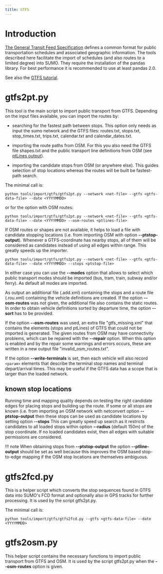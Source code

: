 ```yaml
---
title: GTFS
---
```


# Introduction

[The General Transit Feed Specification](https://developers.google.com/transit/gtfs) defines a common format
for public transportation schedules and associated geographic information. The tools described here
facilitate the import of schedules (and also routes to a limited degree) into SUMO. They require the installation
of the pandas library. For best performance it is recommended to use at least pandas 2.0.

See also the [GTFS tutorial](../../Tutorials/GTFS.md).

# gtfs2pt.py

This tool is the main script to import public transport from GTFS. Depending on
the input files available, you can import the routes by:

- searching for the fastest path between stops. This option only needs as input
the sumo network and the GTFS files: routes.txt, stops.txt, stop_times.txt,
trips.txt, calendar.txt and calendar_dates.txt.

- importing the route paths from OSM. For this you also need the GTFS file
shapes.txt and the public transport line definitions from OSM (see [ptLines output](../../Networks/Further_Outputs.md#public_transport_lines)).

- importing the candidate stops from OSM (or anywhere else). This guides selection of stop locations whereas the routes will be built be fastest-path search.

The minimal call is:

```
python tools/import/gtfs/gtfs2pt.py --network <net-file> --gtfs <gtfs-data-file> --date <YYYYMMDD>
```

or for the option with OSM routes:

```
python tools/import/gtfs/gtfs2pt.py --network <net-file> --gtfs <gtfs-data-file> --date <YYYYMMDD> --osm-routes <ptlines-file>
```

If OSM routes or shapes are not available, it helps to load a file with candidate stopping locations (i.e. from importing OSM with option **--ptstop-output**).
Whenever a GTFS-coordinate has nearby stops, all of them will be considered as candidates instead of using all edges within range. This greatly speeds up the importer.

```
python tools/import/gtfs/gtfs2pt.py --network <net-file> --gtfs <gtfs-data-file> --date <YYYYMMDD> --stops <ptstop-file>
```


In either case you can use the **--modes** option that allows to select which public transport
modes should be imported (bus, tram, train, subway and/or ferry). As default all modes are imported.

As output an additional file (.add.xml) containing the stops and a route file
(.rou.xml) containing the vehicle definitions are created. If the option **--osm-routes**
was not given, the additional file also contains the static routes.
In order to obtain vehicle definitions sorted by departure time, the option **--sort** has to be provided.

If the option **--osm-routes** was used, an extra file "gtfs_missing.xml"
that contains the elements (stops and ptLines) of GTFS that could not be imported
is generated. The given routes from OSM may have connectivity problems, which can
be repaired with the **--repair** option. When this option is enabled and by the
repair some warnings and errors occurs, these are written in a new output file
"invalid_osm_routes.txt".

If the option **--write-terminals** is set, then each vehicle will also record `<param>` elements that describe the terminal stop names and terminal depart/arrival times. This may be useful if the GTFS data has a scope that is larger than the loaded network.

## known stop locations

Running time and mapping quality depends on testing the right candidate edges for placing stops and building up the route.
If some or all stops are known (i.e. from importing an OSM network with netconvert option **--ptstop-output** then these stops can be used as candidate locations by setting option **--stops** 
This can greatly speed up search as it restricts candidates to all loaded stops within option **--radius** (default 150m) of the stop coordinate. If no loaded candidates exist, then all edges with suitable permissions are considered.

!!! note
    When obtaining stops from **--ptstop-output** the option **--ptline-output** should be set as well because this improves the OSM based stop-to-edge mapping if the OSM stop locations are themselves ambiguous.


# gtfs2fcd.py

This is a helper script which converts the stop sequences found in GTFS data into SUMO's FCD format and
optionally also in GPS tracks for further processing. It is used by the script gtfs2pt.py.

The minimal call is:

```
python tools/import/gtfs/gtfs2fcd.py --gtfs <gtfs-data-file> --date <YYYYMMDD>
```

# gtfs2osm.py

This helper script contains the necessary functions to import public transport
from GTFS and OSM. It is used by the script gtfs2pt.py when the **--osm-routes** option is given.
